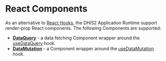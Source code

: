 # React Components

As an alternative to [React Hooks](../hooks/README.md), the DHIS2 Application Runtime support render-prop React components. The following Components are supported:

- [**DataQuery**](DataQuery) - a data fetching Component wrapper around the [useDataQuery](../hooks/useDataQuery) hook.
- [**DataMutation**](DataMutation) - a Component wrapper around the [useDataMutation](../hooks/useDataMutation) hook.

